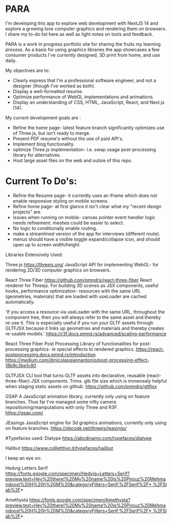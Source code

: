 # PARA

I'm developing this app to explore web development with NextJS 14 and explore a growing love computer graphics and rendering them on browsers.
I share my to-do list here as well as light notes on tools and feedback.

PARA is a work in progress portfolio site for sharing the fruits my learning process. As a basis for using graphics libraries the app showcases a few consumer products I've currently designed, 3D print from home, and use daily.

My objectives are to:

- Clearly express that I'm a professional software engineer, and not a designer (though I've worked as both).
- Display a well-formatted resume.
- Optimize performance of WebGL implementations and animations.
- Display an understanding of CSS, HTML, JavaScript, React, and Next.js (14).

My current development goals are :

- Refine the home page- latest feature branch significantly optimizes use of Three.js, but isn't ready to merge.
- Present PDF resume's without the use of paid API's.
- Implement blog functionality.
- optimize Three.js implementation- i.e. swap usage post-processing library for alternatives.
- Host large asset files on the web and outsie of this repo.

# Current To Do's:

- Refine the Resume page- it currently uses an iframe which does not enable responsive styling on mobile screens.
- Refine home page- at first glance it isn't clear what my "recent design projects" are.
- Issues when running on mobile- canvas pointer event handler logic needs refinement. meshes could be easier to select.
- No logic to conditionally enable routing.
- make a streamlined version of the app for interviews (different route).
- menus should have a visible toggle expand/collapse icon, and should upen up to screen width/height

Libraries Extensively Used:

Three.js
https://threejs.org/
JavaScript API for implementing WebGL- for rendering 2D/3D computer graphics on browsers.

React Three Fiber
https://github.com/pmndrs/react-three-fiber
React renderer for Threejs. For building 3D scenes as JSX components, useful hooks, performance optimization- resources with the same URL (geometries, materials) that are loaded with useLoader are cached automatically.

'If you access a resource via useLoader with the same URL, throughout the component tree, then you will always refer to the same asset and thereby re-use it. This is especially useful if you run your GLTF assets through GLTFJSX because it links up geometries and materials and thereby creates re-usable models.'
https://r3f.docs.pmnd.rs/advanced/scaling-performance

React Three Fiber Post Processing
Library of functionalities for post-processing graphics- ie special effects to rendered graphics.
https://react-postprocessing.docs.pmnd.rs/introduction
https://medium.com/@nicolasgiannantonio/post-processing-effect-18b9c3be1c80

GLTFJSX
CLI tool that turns GLTF assets into declarative, reusable (react-three-fiber) JSX components. Trims .glb file size which is immensely helpful when staging static assets on github.
https://github.com/pmndrs/gltfjsx

GSAP
A JavaScript animation library, currently only using on feature branches. Thus far I've managed some nifty camera repositioning/manipulations with only Three and R3F.  
https://gsap.com/

JEasings
JavaScript engine for 3d graphics animations, currently only using on feature branches.
https://sbcode.net/threejs/jeasings/

#Typefaces used:
Diatype
https://abcdinamo.com/typefaces/diatype

Halibut
https://www.collletttivo.it/typefaces/halibut

I keep an eye on:

Hedvig Letters Serif
https://fonts.google.com/specimen/Hedvig+Letters+Serif?preview.text=Hey%20there!%20My%20name%20is%20Pirouz%20Mehmandoost%20H%20h%20M%20&categoryFilters=Serif:%2FSerif%2F*,%2FSlab%2F*

Amethysta
https://fonts.google.com/specimen/Amethysta?preview.text=Hey%20there!%20My%20name%20is%20Pirouz%20Mehmandoost%20H%20h%20M%20&categoryFilters=Serif:%2FSerif%2F*,%2FSlab%2F*
